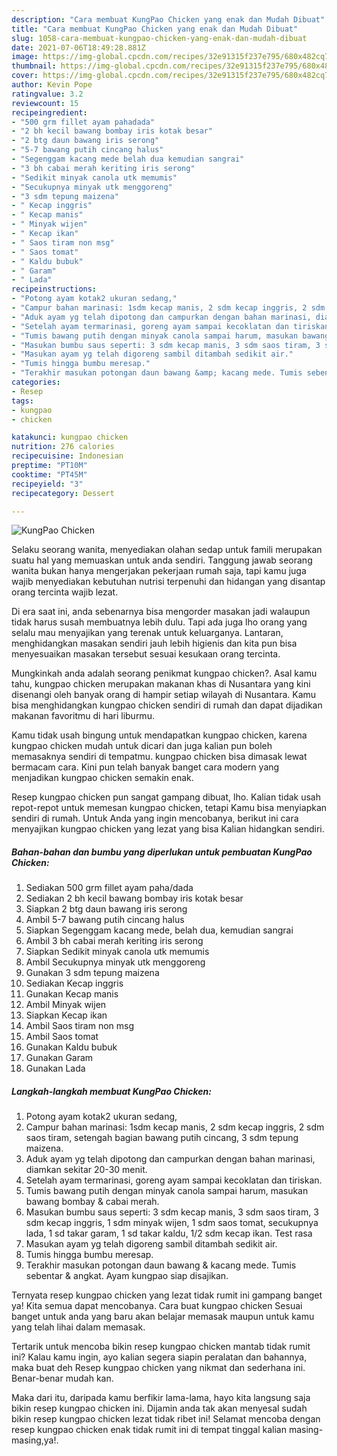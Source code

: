 ```yaml
---
description: "Cara membuat KungPao Chicken yang enak dan Mudah Dibuat"
title: "Cara membuat KungPao Chicken yang enak dan Mudah Dibuat"
slug: 1058-cara-membuat-kungpao-chicken-yang-enak-dan-mudah-dibuat
date: 2021-07-06T18:49:28.881Z
image: https://img-global.cpcdn.com/recipes/32e91315f237e795/680x482cq70/kungpao-chicken-foto-resep-utama.jpg
thumbnail: https://img-global.cpcdn.com/recipes/32e91315f237e795/680x482cq70/kungpao-chicken-foto-resep-utama.jpg
cover: https://img-global.cpcdn.com/recipes/32e91315f237e795/680x482cq70/kungpao-chicken-foto-resep-utama.jpg
author: Kevin Pope
ratingvalue: 3.2
reviewcount: 15
recipeingredient:
- "500 grm fillet ayam pahadada"
- "2 bh kecil bawang bombay iris kotak besar"
- "2 btg daun bawang iris serong"
- "5-7 bawang putih cincang halus"
- "Segenggam kacang mede belah dua kemudian sangrai"
- "3 bh cabai merah keriting iris serong"
- "Sedikit minyak canola utk memumis"
- "Secukupnya minyak utk menggoreng"
- "3 sdm tepung maizena"
- " Kecap inggris"
- " Kecap manis"
- " Minyak wijen"
- " Kecap ikan"
- " Saos tiram non msg"
- " Saos tomat"
- " Kaldu bubuk"
- " Garam"
- " Lada"
recipeinstructions:
- "Potong ayam kotak2 ukuran sedang,"
- "Campur bahan marinasi: 1sdm kecap manis, 2 sdm kecap inggris, 2 sdm saos tiram, setengah bagian bawang putih cincang, 3 sdm tepung maizena."
- "Aduk ayam yg telah dipotong dan campurkan dengan bahan marinasi, diamkan sekitar 20-30 menit."
- "Setelah ayam termarinasi, goreng ayam sampai kecoklatan dan tiriskan."
- "Tumis bawang putih dengan minyak canola sampai harum, masukan bawang bombay &amp; cabai merah."
- "Masukan bumbu saus seperti: 3 sdm kecap manis, 3 sdm saos tiram, 3 sdm kecap inggris, 1 sdm minyak wijen, 1 sdm saos tomat, secukupnya lada, 1 sd takar garam, 1 sd takar kaldu, 1/2 sdm kecap ikan. Test rasa"
- "Masukan ayam yg telah digoreng sambil ditambah sedikit air."
- "Tumis hingga bumbu meresap."
- "Terakhir masukan potongan daun bawang &amp; kacang mede. Tumis sebentar &amp; angkat. Ayam kungpao siap disajikan."
categories:
- Resep
tags:
- kungpao
- chicken

katakunci: kungpao chicken 
nutrition: 276 calories
recipecuisine: Indonesian
preptime: "PT10M"
cooktime: "PT45M"
recipeyield: "3"
recipecategory: Dessert

---
```



![KungPao Chicken](https://img-global.cpcdn.com/recipes/32e91315f237e795/680x482cq70/kungpao-chicken-foto-resep-utama.jpg)

Selaku seorang wanita, menyediakan olahan sedap untuk famili merupakan suatu hal yang memuaskan untuk anda sendiri. Tanggung jawab seorang  wanita bukan hanya mengerjakan pekerjaan rumah saja, tapi kamu juga wajib menyediakan kebutuhan nutrisi terpenuhi dan hidangan yang disantap orang tercinta wajib lezat.

Di era  saat ini, anda sebenarnya bisa mengorder masakan jadi walaupun tidak harus susah membuatnya lebih dulu. Tapi ada juga lho orang yang selalu mau menyajikan yang terenak untuk keluarganya. Lantaran, menghidangkan masakan sendiri jauh lebih higienis dan kita pun bisa menyesuaikan masakan tersebut sesuai kesukaan orang tercinta. 



Mungkinkah anda adalah seorang penikmat kungpao chicken?. Asal kamu tahu, kungpao chicken merupakan makanan khas di Nusantara yang kini disenangi oleh banyak orang di hampir setiap wilayah di Nusantara. Kamu bisa menghidangkan kungpao chicken sendiri di rumah dan dapat dijadikan makanan favoritmu di hari liburmu.

Kamu tidak usah bingung untuk mendapatkan kungpao chicken, karena kungpao chicken mudah untuk dicari dan juga kalian pun boleh memasaknya sendiri di tempatmu. kungpao chicken bisa dimasak lewat bermacam cara. Kini pun telah banyak banget cara modern yang menjadikan kungpao chicken semakin enak.

Resep kungpao chicken pun sangat gampang dibuat, lho. Kalian tidak usah repot-repot untuk memesan kungpao chicken, tetapi Kamu bisa menyiapkan sendiri di rumah. Untuk Anda yang ingin mencobanya, berikut ini cara menyajikan kungpao chicken yang lezat yang bisa Kalian hidangkan sendiri.

<!--inarticleads1-->

##### Bahan-bahan dan bumbu yang diperlukan untuk pembuatan KungPao Chicken:

1. Sediakan 500 grm fillet ayam paha/dada
1. Sediakan 2 bh kecil bawang bombay iris kotak besar
1. Siapkan 2 btg daun bawang iris serong
1. Ambil 5-7 bawang putih cincang halus
1. Siapkan Segenggam kacang mede, belah dua, kemudian sangrai
1. Ambil 3 bh cabai merah keriting iris serong
1. Siapkan Sedikit minyak canola utk memumis
1. Ambil Secukupnya minyak utk menggoreng
1. Gunakan 3 sdm tepung maizena
1. Sediakan  Kecap inggris
1. Gunakan  Kecap manis
1. Ambil  Minyak wijen
1. Siapkan  Kecap ikan
1. Ambil  Saos tiram non msg
1. Ambil  Saos tomat
1. Gunakan  Kaldu bubuk
1. Gunakan  Garam
1. Gunakan  Lada




<!--inarticleads2-->

##### Langkah-langkah membuat KungPao Chicken:

1. Potong ayam kotak2 ukuran sedang,
1. Campur bahan marinasi: 1sdm kecap manis, 2 sdm kecap inggris, 2 sdm saos tiram, setengah bagian bawang putih cincang, 3 sdm tepung maizena.
1. Aduk ayam yg telah dipotong dan campurkan dengan bahan marinasi, diamkan sekitar 20-30 menit.
1. Setelah ayam termarinasi, goreng ayam sampai kecoklatan dan tiriskan.
1. Tumis bawang putih dengan minyak canola sampai harum, masukan bawang bombay &amp; cabai merah.
1. Masukan bumbu saus seperti: 3 sdm kecap manis, 3 sdm saos tiram, 3 sdm kecap inggris, 1 sdm minyak wijen, 1 sdm saos tomat, secukupnya lada, 1 sd takar garam, 1 sd takar kaldu, 1/2 sdm kecap ikan. Test rasa
1. Masukan ayam yg telah digoreng sambil ditambah sedikit air.
1. Tumis hingga bumbu meresap.
1. Terakhir masukan potongan daun bawang &amp; kacang mede. Tumis sebentar &amp; angkat. Ayam kungpao siap disajikan.




Ternyata resep kungpao chicken yang lezat tidak rumit ini gampang banget ya! Kita semua dapat mencobanya. Cara buat kungpao chicken Sesuai banget untuk anda yang baru akan belajar memasak maupun untuk kamu yang telah lihai dalam memasak.

Tertarik untuk mencoba bikin resep kungpao chicken mantab tidak rumit ini? Kalau kamu ingin, ayo kalian segera siapin peralatan dan bahannya, maka buat deh Resep kungpao chicken yang nikmat dan sederhana ini. Benar-benar mudah kan. 

Maka dari itu, daripada kamu berfikir lama-lama, hayo kita langsung saja bikin resep kungpao chicken ini. Dijamin anda tak akan menyesal sudah bikin resep kungpao chicken lezat tidak ribet ini! Selamat mencoba dengan resep kungpao chicken enak tidak rumit ini di tempat tinggal kalian masing-masing,ya!.

